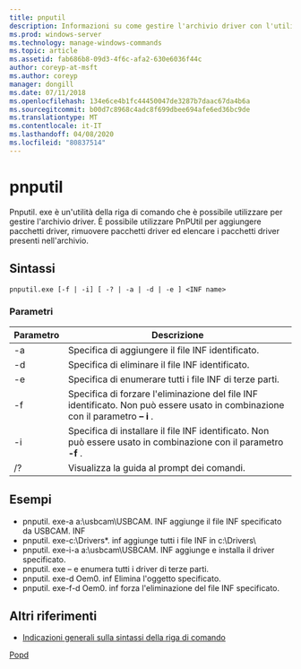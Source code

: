 ```yaml
---
title: pnputil
description: Informazioni su come gestire l'archivio driver con l'utilità pnputil. exe.
ms.prod: windows-server
ms.technology: manage-windows-commands
ms.topic: article
ms.assetid: fab686b8-09d3-4f6c-afa2-630e6036f44c
author: coreyp-at-msft
ms.author: coreyp
manager: dongill
ms.date: 07/11/2018
ms.openlocfilehash: 134e6ce4b1fc44450047de3287b7daac67da4b6a
ms.sourcegitcommit: b00d7c8968c4adc8f699dbee694afe6ed36bc9de
ms.translationtype: MT
ms.contentlocale: it-IT
ms.lasthandoff: 04/08/2020
ms.locfileid: "80837514"
---
```

# <a name="pnputil"></a>pnputil

Pnputil. exe è un'utilità della riga di comando che è possibile utilizzare per gestire l'archivio driver. È possibile utilizzare PnPUtil per aggiungere pacchetti driver, rimuovere pacchetti driver ed elencare i pacchetti driver presenti nell'archivio.

## <a name="syntax"></a>Sintassi

```
pnputil.exe [-f | -i] [ -? | -a | -d | -e ] <INF name>
```

### <a name="parameters"></a>Parametri

|Parametro|Descrizione|
|---------|-----------|
|-a|Specifica di aggiungere il file INF identificato.|
|-d|Specifica di eliminare il file INF identificato.|
|-e|Specifica di enumerare tutti i file INF di terze parti.|
|-f|Specifica di forzare l'eliminazione del file INF identificato. Non può essere usato in combinazione con il parametro **– i** .|
|-i|Specifica di installare il file INF identificato. Non può essere usato in combinazione con il parametro **-f** .|
|/?|Visualizza la guida al prompt dei comandi.|


## <a name="examples"></a>Esempi

-   pnputil. exe-a a:\usbcam\USBCAM. INF aggiunge il file INF specificato da USBCAM. INF
-   pnputil. exe-c:\Drivers\*. inf aggiunge tutti i file INF in c:\Drivers\
-   pnputil. exe-i-a a:\usbcam\USBCAM. INF aggiunge e installa il driver specificato.
-   pnputil. exe – e enumera tutti i driver di terze parti.
-   pnputil. exe-d Oem0. inf Elimina l'oggetto specificato.
-   pnputil. exe-f-d Oem0. inf forza l'eliminazione del file INF specificato.

## <a name="additional-references"></a>Altri riferimenti

- [Indicazioni generali sulla sintassi della riga di comando](command-line-syntax-key.md)

[Popd](popd.md)